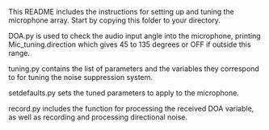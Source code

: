 This README includes the instructions for setting up and tuning the microphone array. Start by copying this folder to your directory.

DOA.py is used to check the audio input angle into the microphone, printing Mic_tuning.direction which gives 45 to 135 degrees or OFF if outside this range.

tuning.py contains the list of parameters and the variables they correspond to for tuning the noise suppression system. 

setdefaults.py sets the tuned parameters to apply to the microphone.

record.py includes the function for processing the received DOA variable, as well as recording and processing directional noise.
